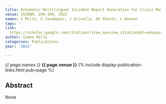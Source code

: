 ```yaml
---
title: Automatic Multilingual Incident Report Generation for Crisis Management.
venue: ISCRAM, 299-309, 2022
names: S Mille, G Casamayor, J Grivolla, AV Shvets, L Wanner
tags: ''
link: 
  https://scholar.google.com/citations?view_op=view_citation&hl=en&user=hg8-G68AAAAJ&pagesize=100&sortby=pubdate&citation_for_view=hg8-G68AAAAJ:rO6llkc54NcC
author: Simon Mille
categories: Publications
year: '2022'

---
```


*{{ page.names }}*
**{{ page.venue }}**
{% include display-publication-links.html pub=page %}
## Abstract

None